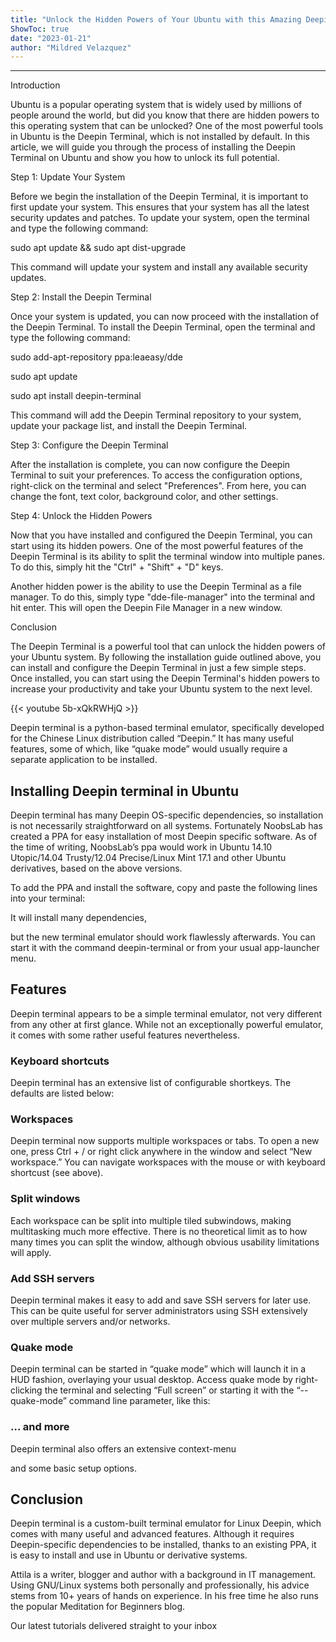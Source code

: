 ```yaml
---
title: "Unlock the Hidden Powers of Your Ubuntu with this Amazing Deepin Terminal Installation Guide!"
ShowToc: true 
date: "2023-01-21"
author: "Mildred Velazquez"
---
```

*****
Introduction

Ubuntu is a popular operating system that is widely used by millions of people around the world, but did you know that there are hidden powers to this operating system that can be unlocked? One of the most powerful tools in Ubuntu is the Deepin Terminal, which is not installed by default. In this article, we will guide you through the process of installing the Deepin Terminal on Ubuntu and show you how to unlock its full potential.

Step 1: Update Your System

Before we begin the installation of the Deepin Terminal, it is important to first update your system. This ensures that your system has all the latest security updates and patches. To update your system, open the terminal and type the following command:

sudo apt update && sudo apt dist-upgrade

This command will update your system and install any available security updates.

Step 2: Install the Deepin Terminal

Once your system is updated, you can now proceed with the installation of the Deepin Terminal. To install the Deepin Terminal, open the terminal and type the following command:

sudo add-apt-repository ppa:leaeasy/dde

sudo apt update

sudo apt install deepin-terminal

This command will add the Deepin Terminal repository to your system, update your package list, and install the Deepin Terminal.

Step 3: Configure the Deepin Terminal

After the installation is complete, you can now configure the Deepin Terminal to suit your preferences. To access the configuration options, right-click on the terminal and select "Preferences". From here, you can change the font, text color, background color, and other settings.

Step 4: Unlock the Hidden Powers

Now that you have installed and configured the Deepin Terminal, you can start using its hidden powers. One of the most powerful features of the Deepin Terminal is its ability to split the terminal window into multiple panes. To do this, simply hit the "Ctrl" + "Shift" + "D" keys.

Another hidden power is the ability to use the Deepin Terminal as a file manager. To do this, simply type "dde-file-manager" into the terminal and hit enter. This will open the Deepin File Manager in a new window.

Conclusion

The Deepin Terminal is a powerful tool that can unlock the hidden powers of your Ubuntu system. By following the installation guide outlined above, you can install and configure the Deepin Terminal in just a few simple steps. Once installed, you can start using the Deepin Terminal's hidden powers to increase your productivity and take your Ubuntu system to the next level.

{{< youtube 5b-xQkRWHjQ >}} 



Deepin terminal is a python-based terminal emulator, specifically developed for the Chinese Linux distribution called “Deepin.” It has many useful features, some of which, like “quake mode” would usually require a separate application to be installed.
 
## Installing Deepin terminal in Ubuntu
 
Deepin terminal has many Deepin OS-specific dependencies, so installation is not necessarily straightforward on all systems. Fortunately NoobsLab has created a PPA for easy installation of most Deepin specific software. As of the time of writing, NoobsLab’s ppa would work in Ubuntu 14.10 Utopic/14.04 Trusty/12.04 Precise/Linux Mint 17.1 and other Ubuntu derivatives, based on the above versions.
 
To add the PPA and install the software, copy and paste the following lines into your terminal:
 
It will install many dependencies,
 

 
but the new terminal emulator should work flawlessly afterwards. You can start it with the command deepin-terminal or from your usual app-launcher menu.
 
## Features
 
Deepin terminal appears to be a simple terminal emulator, not very different from any other at first glance. While not an exceptionally powerful emulator, it comes with some rather useful features nevertheless.
 
### Keyboard shortcuts
 
Deepin terminal has an extensive list of configurable shortkeys. The defaults are listed below:
 
### Workspaces
 
Deepin terminal now supports multiple workspaces or tabs. To open a new one, press Ctrl + / or right click anywhere in the window and select “New workspace.” You can navigate workspaces with the mouse or with keyboard shortcust (see above).
 
### Split windows
 
Each workspace can be split into multiple tiled subwindows, making multitasking much more effective. There is no theoretical limit as to how many times you can split the window, although obvious usability limitations will apply.
 
### Add SSH servers
 
Deepin terminal makes it easy to add and save SSH servers for later use. This can be quite useful for server administrators using SSH extensively over multiple servers and/or networks.
 
### Quake mode
 
Deepin terminal can be started in “quake mode” which will launch it in a HUD fashion, overlaying your usual desktop. Access quake mode by right-clicking the terminal and selecting “Full screen” or starting it with the “--quake-mode” command line parameter, like this:
 
### … and more
 
Deepin terminal also offers an extensive context-menu
 
and some basic setup options.
 
## Conclusion
 
Deepin terminal is a custom-built terminal emulator for Linux Deepin, which comes with many useful and advanced features. Although it requires Deepin-specific dependencies to be installed, thanks to an existing PPA, it is easy to install and use in Ubuntu or derivative systems.
 
Attila is a writer, blogger and author with a background in IT management. Using GNU/Linux systems both personally and professionally, his advice stems from 10+ years of hands on experience. In his free time he also runs the popular Meditation for Beginners blog.
 
Our latest tutorials delivered straight to your inbox




